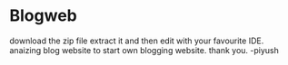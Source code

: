 # Blogweb

download the zip file extract it and then edit with your favourite IDE.
anaizing blog website to start own blogging website.
thank you.
-piyush 
